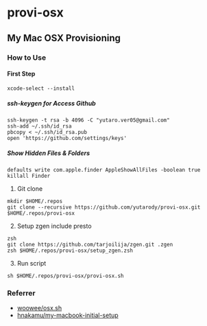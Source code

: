 # provi-osx

## My Mac OSX Provisioning

### How to Use

#### First Step
```
xcode-select --install
```
##### ssh-keygen for Access Github
```
ssh-keygen -t rsa -b 4096 -C "yutaro.ver05@gmail.com"
ssh-add ~/.ssh/id_rsa
pbcopy < ~/.ssh/id_rsa.pub
open 'https://github.com/settings/keys'
```

##### Show Hidden Files & Folders
```
defaults write com.apple.finder AppleShowAllFiles -boolean true
killall Finder
```

1. Git clone
```
mkdir $HOME/.repos
git clone --recursive https://github.com/yutarody/provi-osx.git  $HOME/.repos/provi-osx
```
2. Setup zgen include presto
```
zsh
git clone https://github.com/tarjoilija/zgen.git .zgen
zsh $HOME/.repos/provi-osx/setup_zgen.zsh
```

3. Run script
```
sh $HOME/.repos/provi-osx/provi-osx.sh
```

### Referrer
  + [woowee/osx.sh](https://gist.github.com/woowee/6414643)
  + [hnakamu/my-macbook-initial-setup](https://github.com/hnakamur/my-macbook-initial-setup)
